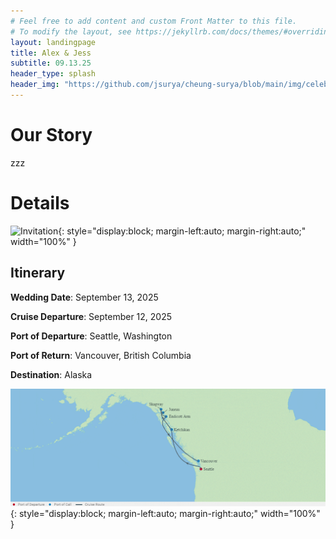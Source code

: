 ```yaml
---
# Feel free to add content and custom Front Matter to this file.
# To modify the layout, see https://jekyllrb.com/docs/themes/#overriding-theme-defaults
layout: landingpage
title: Alex & Jess
subtitle: 09.13.25
header_type: splash
header_img: "https://github.com/jsurya/cheung-surya/blob/main/img/celebrityedge-ship.jpg?raw=true"
---
```


# Our Story
zzz

# Details

![Invitation](https://github.com/jsurya/cheung-surya/blob/main/img/celebrityedge-inv.png?raw=true){: style="display:block; margin-left:auto; margin-right:auto;" width="100%" }

## Itinerary

**Wedding Date**: September 13, 2025

**Cruise Departure**: September 12, 2025

**Port of Departure**: Seattle, Washington

**Port of Return**: Vancouver, British Columbia

**Destination**: Alaska

![Itinerary](https://github.com/jsurya/cheung-surya/blob/main/img/celebrityedge-map.png?raw=true){: style="display:block; margin-left:auto; margin-right:auto;" width="100%" }